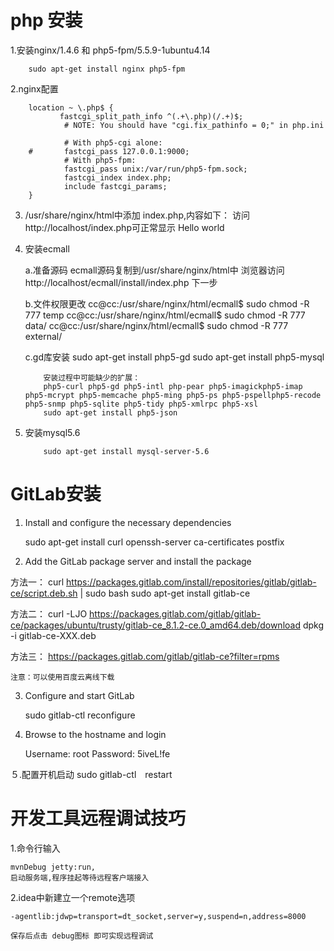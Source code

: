 php 安装
=======

1.安装nginx/1.4.6 和 php5-fpm/5.5.9-1ubuntu4.14


        sudo apt-get install nginx php5-fpm



2.nginx配置



        location ~ \.php$ {
               fastcgi_split_path_info ^(.+\.php)(/.+)$;
                # NOTE: You should have "cgi.fix_pathinfo = 0;" in php.ini

                # With php5-cgi alone:
        #       fastcgi_pass 127.0.0.1:9000;
                # With php5-fpm:
                fastcgi_pass unix:/var/run/php5-fpm.sock;
                fastcgi_index index.php;
                include fastcgi_params;
        }

3.  /usr/share/nginx/html中添加 index.php,内容如下：
        <?php echo "Hello world!"; ?>
    访问 http://localhost/index.php可正常显示 Hello world

4.  安装ecmall

    a.准备源码
            ecmall源码复制到/usr/share/nginx/html中
            浏览器访问http://localhost/ecmall/install/index.php
            下一步

    b.文件权限更改
            cc@cc:/usr/share/nginx/html/ecmall$ sudo chmod -R 777 temp
            cc@cc:/usr/share/nginx/html/ecmall$ sudo chmod -R 777 data/
            cc@cc:/usr/share/nginx/html/ecmall$ sudo chmod -R 777 external/

    c.gd库安装
            sudo apt-get install php5-gd
            sudo apt-get install php5-mysql

            安装过程中可能缺少的扩展：
            php5-curl php5-gd php5-intl php-pear php5-imagickphp5-imap php5-mcrypt php5-memcache php5-ming php5-ps php5-pspellphp5-recode php5-snmp php5-sqlite php5-tidy php5-xmlrpc php5-xsl
            sudo apt-get install php5-json

5.  安装mysql5.6

            sudo apt-get install mysql-server-5.6
            
            



GitLab安装
=========




1. Install and configure the necessary dependencies

    sudo apt-get install curl openssh-server ca-certificates postfix

2. Add the GitLab package server and install the package

方法一：
    curl https://packages.gitlab.com/install/repositories/gitlab/gitlab-ce/script.deb.sh | sudo bash
    sudo apt-get install gitlab-ce
    
方法二：
    curl -LJO https://packages.gitlab.com/gitlab/gitlab-ce/packages/ubuntu/trusty/gitlab-ce_8.1.2-ce.0_amd64.deb/download
    dpkg -i gitlab-ce-XXX.deb
    
方法三：
    https://packages.gitlab.com/gitlab/gitlab-ce?filter=rpms

    注意：可以使用百度云离线下载

3. Configure and start GitLab

    sudo gitlab-ctl reconfigure

4. Browse to the hostname and login

    Username: root
    Password: 5iveL!fe


５.配置开机启动
    sudo gitlab-ctl　restart





开发工具远程调试技巧
=================

1.命令行输入

    mvnDebug jetty:run,
    启动服务端,程序挂起等待远程客户端接入

2.idea中新建立一个remote选项

    -agentlib:jdwp=transport=dt_socket,server=y,suspend=n,address=8000
    
    保存后点击 debug图标 即可实现远程调试
